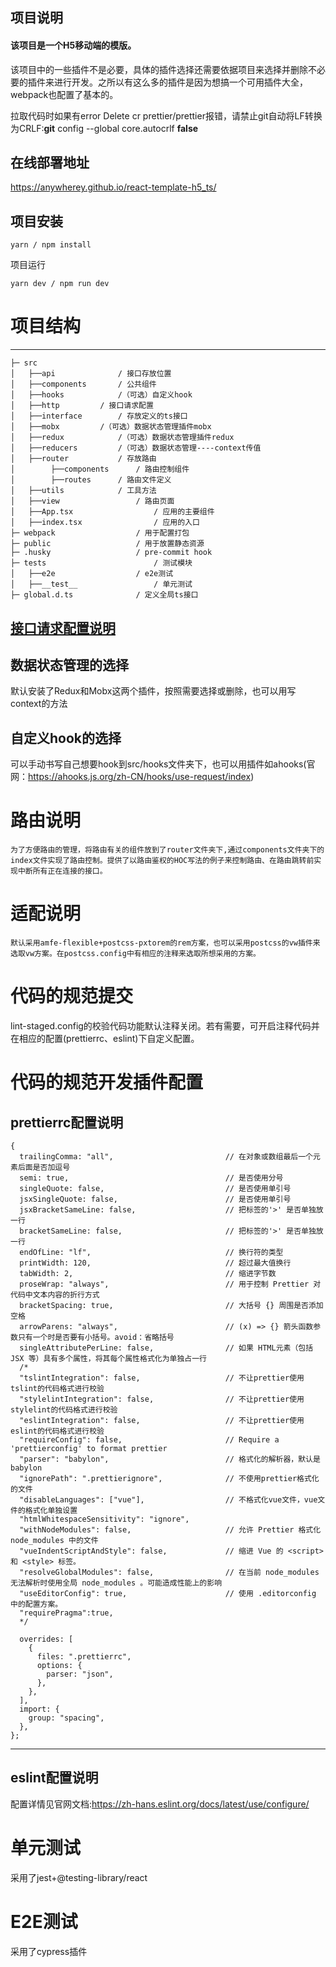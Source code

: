 ## 项目说明

#### 该项目是一个H5移动端的模版。

该项目中的一些插件不是必要，具体的插件选择还需要依据项目来选择并删除不必要的插件来进行开发。之所以有这么多的插件是因为想搞一个可用插件大全，webpack也配置了基本的。

拉取代码时如果有error Delete cr prettier/prettier报错，请禁止git自动将LF转换为CRLF:**git** config --global core.autocrlf **false**

## 在线部署地址

https://anywherey.github.io/react-template-h5_ts/

## 项目安装

```
yarn / npm install
```

项目运行

```
yarn dev / npm run dev
```

# 项目结构

---

```
├─ src
│   ├──api  			/ 接口存放位置
│   ├──components		/ 公共组件
│   ├──hooks			/（可选）自定义hook
│   ├──http			/ 接口请求配置
│   ├──interface		/ 存放定义的ts接口
│   ├──mobx			/（可选）数据状态管理插件mobx
│   ├──redux			/（可选）数据状态管理插件redux
│   ├──reducers			/（可选）数据状态管理----context传值
│   ├──router			/ 存放路由
│        ├──components		/ 路由控制组件
│        ├──routes		/ 路由文件定义
│   ├──utils			/ 工具方法
│   ├──view             	/ 路由页面
│   ├──App.tsx                  / 应用的主要组件
│   ├──index.tsx                / 应用的入口
├─ webpack              	/ 用于配置打包
├─ public               	/ 用于放置静态资源
├─ .husky             		/ pre-commit hook
├─ tests                        / 测试模块
│   ├──e2e               	/ e2e测试
│   ├──__test__                 / 单元测试
├─ global.d.ts          	/ 定义全局ts接口
```

## [接口请求配置说明](./src/http/README.md)

## 数据状态管理的选择

默认安装了Redux和Mobx这两个插件，按照需要选择或删除，也可以用写context的方法

## 自定义hook的选择

可以手动书写自己想要hook到src/hooks文件夹下，也可以用插件如ahooks(官网：https://ahooks.js.org/zh-CN/hooks/use-request/index)

# 路由说明

    为了方便路由的管理，将路由有关的组件放到了router文件夹下,通过components文件夹下的index文件实现了路由控制。提供了以路由鉴权的HOC写法的例子来控制路由、在路由跳转前实现中断所有正在连接的接口。

# 适配说明

    默认采用amfe-flexible+postcss-pxtorem的rem方案，也可以采用postcss的vw插件来选取vw方案。在postcss.config中有相应的注释来选取所想采用的方案。

# 代码的规范提交

lint-staged.config的校验代码功能默认注释关闭。若有需要，可开启注释代码并在相应的配置(prettierrc、eslint)下自定义配置。

# 代码的规范开发插件配置

## prettierrc配置说明

```
{
  trailingComma: "all",                         // 在对象或数组最后一个元素后面是否加逗号
  semi: true,                                   // 是否使用分号
  singleQuote: false,                           // 是否使用单引号
  jsxSingleQuote: false,                        // 是否使用单引号
  jsxBracketSameLine: false,                    // 把标签的'>' 是否单独放一行
  bracketSameLine: false,                       // 把标签的'>' 是否单独放一行
  endOfLine: "lf",                              // 换行符的类型
  printWidth: 120,                              // 超过最大值换行
  tabWidth: 2,                                  // 缩进字节数
  proseWrap: "always",                          // 用于控制 Prettier 对代码中文本内容的折行方式
  bracketSpacing: true,                         // 大括号 {} 周围是否添加空格
  arrowParens: "always",                        // (x) => {} 箭头函数参数只有一个时是否要有小括号。avoid：省略括号
  singleAttributePerLine: false,                // 如果 HTML元素（包括 JSX 等）具有多个属性，将其每个属性格式化为单独占一行
  /*
  "tslintIntegration": false,                   // 不让prettier使用tslint的代码格式进行校验
  "stylelintIntegration": false,                // 不让prettier使用stylelint的代码格式进行校验
  "eslintIntegration": false,                   // 不让prettier使用eslint的代码格式进行校验
  "requireConfig": false,                       // Require a 'prettierconfig' to format prettier
  "parser": "babylon",                          // 格式化的解析器，默认是babylon
  "ignorePath": ".prettierignore",              // 不使用prettier格式化的文件
  "disableLanguages": ["vue"],                  // 不格式化vue文件，vue文件的格式化单独设置
  "htmlWhitespaceSensitivity": "ignore",
  "withNodeModules": false,                     // 允许 Prettier 格式化 node_modules 中的文件
  "vueIndentScriptAndStyle": false,             // 缩进 Vue 的 <script> 和 <style> 标签。
  "resolveGlobalModules": false,                // 在当前 node_modules 无法解析时使用全局 node_modules 。可能造成性能上的影响
  "useEditorConfig": true,                      // 使用 .editorconfig 中的配置方案。
  "requirePragma":true,
  */ 
 
  overrides: [
    {
      files: ".prettierrc",
      options: {
        parser: "json",
      },
    },
  ],
  import: {
    group: "spacing",
  },
};

```

---

## eslint配置说明

配置详情见官网文档:https://zh-hans.eslint.org/docs/latest/use/configure/

# 单元测试

采用了jest+@testing-library/react

# E2E测试

采用了cypress插件
